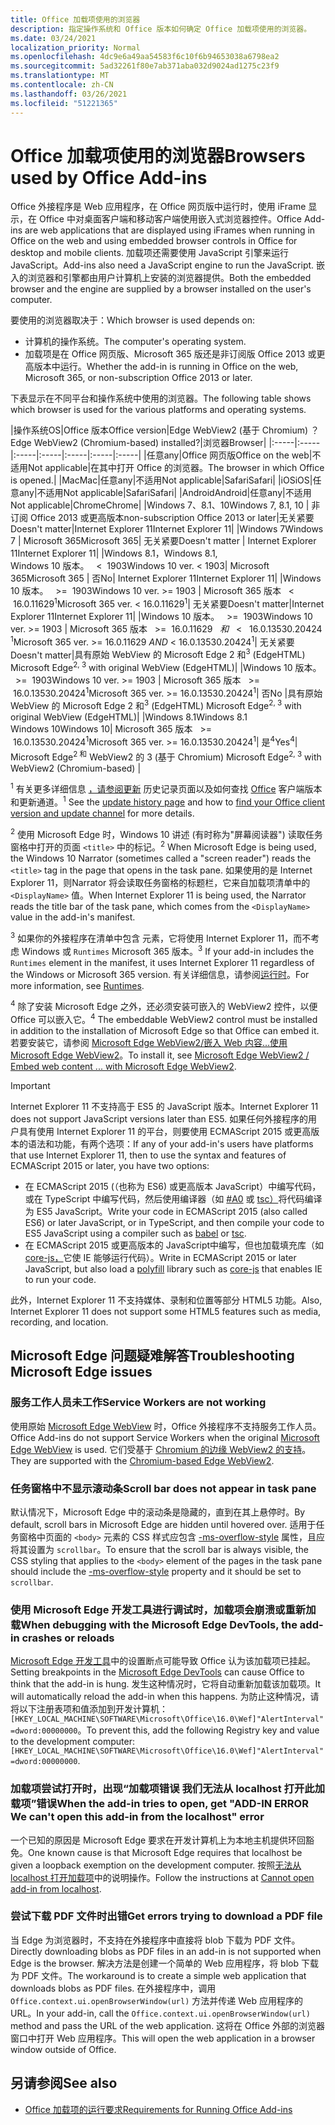 ```yaml
---
title: Office 加载项使用的浏览器
description: 指定操作系统和 Office 版本如何确定 Office 加载项使用的浏览器。
ms.date: 03/24/2021
localization_priority: Normal
ms.openlocfilehash: 4dc9e6a49aa54583f6c10f6b94653038a6798ea2
ms.sourcegitcommit: 5ad32261f80e7ab371aba032d9024ad1275c23f9
ms.translationtype: MT
ms.contentlocale: zh-CN
ms.lasthandoff: 03/26/2021
ms.locfileid: "51221365"
---
```

# <a name="browsers-used-by-office-add-ins"></a><span data-ttu-id="53ae3-103">Office 加载项使用的浏览器</span><span class="sxs-lookup"><span data-stu-id="53ae3-103">Browsers used by Office Add-ins</span></span>

<span data-ttu-id="53ae3-104">Office 外接程序是 Web 应用程序，在 Office 网页版中运行时，使用 iFrame 显示，在 Office 中对桌面客户端和移动客户端使用嵌入式浏览器控件。</span><span class="sxs-lookup"><span data-stu-id="53ae3-104">Office Add-ins are web applications that are displayed using iFrames when running in Office on the web and using embedded browser controls in Office for desktop and mobile clients.</span></span> <span data-ttu-id="53ae3-105">加载项还需要使用 JavaScript 引擎来运行 JavaScript。</span><span class="sxs-lookup"><span data-stu-id="53ae3-105">Add-ins also need a JavaScript engine to run the JavaScript.</span></span> <span data-ttu-id="53ae3-106">嵌入的浏览器和引擎都由用户计算机上安装的浏览器提供。</span><span class="sxs-lookup"><span data-stu-id="53ae3-106">Both the embedded browser and the engine are supplied by a browser installed on the user's computer.</span></span>

<span data-ttu-id="53ae3-107">要使用的浏览器取决于：</span><span class="sxs-lookup"><span data-stu-id="53ae3-107">Which browser is used depends on:</span></span>

- <span data-ttu-id="53ae3-108">计算机的操作系统。</span><span class="sxs-lookup"><span data-stu-id="53ae3-108">The computer's operating system.</span></span>
- <span data-ttu-id="53ae3-109">加载项是在 Office 网页版、Microsoft 365 版还是非订阅版 Office 2013 或更高版本中运行。</span><span class="sxs-lookup"><span data-stu-id="53ae3-109">Whether the add-in is running in Office on the web, Microsoft 365, or non-subscription Office 2013 or later.</span></span>

<span data-ttu-id="53ae3-110">下表显示在不同平台和操作系统中使用的浏览器。</span><span class="sxs-lookup"><span data-stu-id="53ae3-110">The following table shows which browser is used for the various platforms and operating systems.</span></span>

|<span data-ttu-id="53ae3-111">操作系统</span><span class="sxs-lookup"><span data-stu-id="53ae3-111">OS</span></span>|<span data-ttu-id="53ae3-112">Office 版本</span><span class="sxs-lookup"><span data-stu-id="53ae3-112">Office version</span></span>|<span data-ttu-id="53ae3-113">Edge WebView2 (基于 Chromium) ？</span><span class="sxs-lookup"><span data-stu-id="53ae3-113">Edge WebView2 (Chromium-based) installed?</span></span>|<span data-ttu-id="53ae3-114">浏览器</span><span class="sxs-lookup"><span data-stu-id="53ae3-114">Browser</span></span>|
|:-----|:-----|:-----|:-----|:-----|:-----|:-----|
|<span data-ttu-id="53ae3-115">任意</span><span class="sxs-lookup"><span data-stu-id="53ae3-115">any</span></span>|<span data-ttu-id="53ae3-116">Office 网页版</span><span class="sxs-lookup"><span data-stu-id="53ae3-116">Office on the web</span></span>|<span data-ttu-id="53ae3-117">不适用</span><span class="sxs-lookup"><span data-stu-id="53ae3-117">Not applicable</span></span>|<span data-ttu-id="53ae3-118">在其中打开 Office 的浏览器。</span><span class="sxs-lookup"><span data-stu-id="53ae3-118">The browser in which Office is opened.</span></span>|
|<span data-ttu-id="53ae3-119">Mac</span><span class="sxs-lookup"><span data-stu-id="53ae3-119">Mac</span></span>|<span data-ttu-id="53ae3-120">任意</span><span class="sxs-lookup"><span data-stu-id="53ae3-120">any</span></span>|<span data-ttu-id="53ae3-121">不适用</span><span class="sxs-lookup"><span data-stu-id="53ae3-121">Not applicable</span></span>|<span data-ttu-id="53ae3-122">Safari</span><span class="sxs-lookup"><span data-stu-id="53ae3-122">Safari</span></span>|
|<span data-ttu-id="53ae3-123">iOS</span><span class="sxs-lookup"><span data-stu-id="53ae3-123">iOS</span></span>|<span data-ttu-id="53ae3-124">任意</span><span class="sxs-lookup"><span data-stu-id="53ae3-124">any</span></span>|<span data-ttu-id="53ae3-125">不适用</span><span class="sxs-lookup"><span data-stu-id="53ae3-125">Not applicable</span></span>|<span data-ttu-id="53ae3-126">Safari</span><span class="sxs-lookup"><span data-stu-id="53ae3-126">Safari</span></span>|
|<span data-ttu-id="53ae3-127">Android</span><span class="sxs-lookup"><span data-stu-id="53ae3-127">Android</span></span>|<span data-ttu-id="53ae3-128">任意</span><span class="sxs-lookup"><span data-stu-id="53ae3-128">any</span></span>|<span data-ttu-id="53ae3-129">不适用</span><span class="sxs-lookup"><span data-stu-id="53ae3-129">Not applicable</span></span>|<span data-ttu-id="53ae3-130">Chrome</span><span class="sxs-lookup"><span data-stu-id="53ae3-130">Chrome</span></span>|
|<span data-ttu-id="53ae3-131">Windows 7、8.1、10</span><span class="sxs-lookup"><span data-stu-id="53ae3-131">Windows 7, 8.1, 10</span></span> | <span data-ttu-id="53ae3-132">非订阅 Office 2013 或更高版本</span><span class="sxs-lookup"><span data-stu-id="53ae3-132">non-subscription Office 2013 or later</span></span>|<span data-ttu-id="53ae3-133">无关紧要</span><span class="sxs-lookup"><span data-stu-id="53ae3-133">Doesn't matter</span></span>|<span data-ttu-id="53ae3-134">Internet Explorer 11</span><span class="sxs-lookup"><span data-stu-id="53ae3-134">Internet Explorer 11</span></span>|
|<span data-ttu-id="53ae3-135">Windows 7</span><span class="sxs-lookup"><span data-stu-id="53ae3-135">Windows 7</span></span> | <span data-ttu-id="53ae3-136">Microsoft 365</span><span class="sxs-lookup"><span data-stu-id="53ae3-136">Microsoft 365</span></span>| <span data-ttu-id="53ae3-137">无关紧要</span><span class="sxs-lookup"><span data-stu-id="53ae3-137">Doesn't matter</span></span> | <span data-ttu-id="53ae3-138">Internet Explorer 11</span><span class="sxs-lookup"><span data-stu-id="53ae3-138">Internet Explorer 11</span></span>|
|<span data-ttu-id="53ae3-139">Windows 8.1，</span><span class="sxs-lookup"><span data-stu-id="53ae3-139">Windows 8.1,</span></span><br><span data-ttu-id="53ae3-140">Windows 10 版本。 &nbsp; < &nbsp;1903</span><span class="sxs-lookup"><span data-stu-id="53ae3-140">Windows 10 ver.&nbsp;<&nbsp;1903</span></span>| <span data-ttu-id="53ae3-141">Microsoft 365</span><span class="sxs-lookup"><span data-stu-id="53ae3-141">Microsoft 365</span></span> | <span data-ttu-id="53ae3-142">否</span><span class="sxs-lookup"><span data-stu-id="53ae3-142">No</span></span>| <span data-ttu-id="53ae3-143">Internet Explorer 11</span><span class="sxs-lookup"><span data-stu-id="53ae3-143">Internet Explorer 11</span></span>|
|<span data-ttu-id="53ae3-144">Windows 10 版本。 &nbsp; >= &nbsp;1903</span><span class="sxs-lookup"><span data-stu-id="53ae3-144">Windows 10 ver.&nbsp;>=&nbsp;1903</span></span> | <span data-ttu-id="53ae3-145">Microsoft 365 版本 &nbsp; < &nbsp;16.0.11629<sup>1</sup></span><span class="sxs-lookup"><span data-stu-id="53ae3-145">Microsoft 365 ver.&nbsp;<&nbsp;16.0.11629<sup>1</sup></span></span>| <span data-ttu-id="53ae3-146">无关紧要</span><span class="sxs-lookup"><span data-stu-id="53ae3-146">Doesn't matter</span></span>|<span data-ttu-id="53ae3-147">Internet Explorer 11</span><span class="sxs-lookup"><span data-stu-id="53ae3-147">Internet Explorer 11</span></span>|
|<span data-ttu-id="53ae3-148">Windows 10 版本。 &nbsp; >= &nbsp;1903</span><span class="sxs-lookup"><span data-stu-id="53ae3-148">Windows 10 ver.&nbsp;>=&nbsp;1903</span></span> | <span data-ttu-id="53ae3-149">Microsoft 365 版本 &nbsp; >= &nbsp;16.0.11629 &nbsp; _和_ &nbsp; < &nbsp; 16.0.13530.20424 <sup>1</sup></span><span class="sxs-lookup"><span data-stu-id="53ae3-149">Microsoft 365 ver.&nbsp;>=&nbsp;16.0.11629&nbsp;_AND_&nbsp;<&nbsp;16.0.13530.20424<sup>1</sup></span></span>| <span data-ttu-id="53ae3-150">无关紧要</span><span class="sxs-lookup"><span data-stu-id="53ae3-150">Doesn't matter</span></span>|<span data-ttu-id="53ae3-151">具有原始 WebView 的 Microsoft Edge 2 和<sup>3</sup> (EdgeHTML) </span><span class="sxs-lookup"><span data-stu-id="53ae3-151">Microsoft Edge<sup>2, 3</sup> with original WebView (EdgeHTML)</span></span>|
|<span data-ttu-id="53ae3-152">Windows 10 版本。 &nbsp; >= &nbsp;1903</span><span class="sxs-lookup"><span data-stu-id="53ae3-152">Windows 10 ver.&nbsp;>=&nbsp;1903</span></span> | <span data-ttu-id="53ae3-153">Microsoft 365 版本 &nbsp; >= &nbsp;16.0.13530.20424<sup>1</sup></span><span class="sxs-lookup"><span data-stu-id="53ae3-153">Microsoft 365 ver.&nbsp;>=&nbsp;16.0.13530.20424<sup>1</sup></span></span>| <span data-ttu-id="53ae3-154">否</span><span class="sxs-lookup"><span data-stu-id="53ae3-154">No</span></span> |<span data-ttu-id="53ae3-155">具有原始 WebView 的 Microsoft Edge 2 和<sup>3</sup> (EdgeHTML) </span><span class="sxs-lookup"><span data-stu-id="53ae3-155">Microsoft Edge<sup>2, 3</sup> with original WebView (EdgeHTML)</span></span>|
|<span data-ttu-id="53ae3-156">Windows 8.1</span><span class="sxs-lookup"><span data-stu-id="53ae3-156">Windows 8.1</span></span><br><span data-ttu-id="53ae3-157">Windows 10</span><span class="sxs-lookup"><span data-stu-id="53ae3-157">Windows 10</span></span>| <span data-ttu-id="53ae3-158">Microsoft 365 版本 &nbsp; >= &nbsp;16.0.13530.20424<sup>1</sup></span><span class="sxs-lookup"><span data-stu-id="53ae3-158">Microsoft 365 ver.&nbsp;>=&nbsp;16.0.13530.20424<sup>1</sup></span></span>| <span data-ttu-id="53ae3-159">是<sup>4</sup></span><span class="sxs-lookup"><span data-stu-id="53ae3-159">Yes<sup>4</sup></span></span>|  <span data-ttu-id="53ae3-160">Microsoft Edge<sup>2 和</sup> WebView2 的 3 (基于 Chromium) </span><span class="sxs-lookup"><span data-stu-id="53ae3-160">Microsoft Edge<sup>2, 3</sup> with WebView2 (Chromium-based)</span></span> |

<span data-ttu-id="53ae3-161"><sup>1</sup> 有关更多详细信息 [，请参阅更新](/officeupdates/update-history-office365-proplus-by-date) 历史记录页面以及如何查找 [Office](https://support.office.com/article/What-version-of-Office-am-I-using-932788b8-a3ce-44bf-bb09-e334518b8b19) 客户端版本和更新通道。</span><span class="sxs-lookup"><span data-stu-id="53ae3-161"><sup>1</sup> See the [update history page](/officeupdates/update-history-office365-proplus-by-date) and how to [find your Office client version and update channel](https://support.office.com/article/What-version-of-Office-am-I-using-932788b8-a3ce-44bf-bb09-e334518b8b19) for more details.</span></span>

<span data-ttu-id="53ae3-162"><sup>2</sup> 使用 Microsoft Edge 时，Windows 10 讲述 (有时称为"屏幕阅读器") 读取任务窗格中打开的页面 `<title>` 中的标记。</span><span class="sxs-lookup"><span data-stu-id="53ae3-162"><sup>2</sup> When Microsoft Edge is being used, the Windows 10 Narrator (sometimes called a "screen reader") reads the `<title>` tag in the page that opens in the task pane.</span></span> <span data-ttu-id="53ae3-163">如果使用的是 Internet Explorer 11，则Narrator 将会读取任务窗格的标题栏，它来自加载项清单中的 `<DisplayName>` 值。</span><span class="sxs-lookup"><span data-stu-id="53ae3-163">When Internet Explorer 11 is being used, the Narrator reads the title bar of the task pane, which comes from the `<DisplayName>` value in the add-in's manifest.</span></span>

<span data-ttu-id="53ae3-164"><sup>3</sup> 如果你的外接程序在清单中包含 元素，它将使用 Internet Explorer 11，而不考虑 Windows 或 `Runtimes` Microsoft 365 版本。</span><span class="sxs-lookup"><span data-stu-id="53ae3-164"><sup>3</sup> If your add-in includes the `Runtimes` element in the manifest, it uses Internet Explorer 11 regardless of the Windows or Microsoft 365 version.</span></span> <span data-ttu-id="53ae3-165">有关详细信息，请参阅[运行时](../reference/manifest/runtimes.md)。</span><span class="sxs-lookup"><span data-stu-id="53ae3-165">For more information, see [Runtimes](../reference/manifest/runtimes.md).</span></span>

<span data-ttu-id="53ae3-166"><sup>4</sup> 除了安装 Microsoft Edge 之外，还必须安装可嵌入的 WebView2 控件，以便 Office 可以嵌入它。</span><span class="sxs-lookup"><span data-stu-id="53ae3-166"><sup>4</sup> The embeddable WebView2 control must be installed in addition to the installation of Microsoft Edge so that Office can embed it.</span></span> <span data-ttu-id="53ae3-167">若要安装它，请参阅 [Microsoft Edge WebView2/嵌入 Web 内容...使用 Microsoft Edge WebView2](https://developer.microsoft.com/microsoft-edge/webview2/)。</span><span class="sxs-lookup"><span data-stu-id="53ae3-167">To install it, see [Microsoft Edge WebView2 / Embed web content ... with Microsoft Edge WebView2](https://developer.microsoft.com/microsoft-edge/webview2/).</span></span>




> [!IMPORTANT]
> <span data-ttu-id="53ae3-168">Internet Explorer 11 不支持高于 ES5 的 JavaScript 版本。</span><span class="sxs-lookup"><span data-stu-id="53ae3-168">Internet Explorer 11 does not support JavaScript versions later than ES5.</span></span> <span data-ttu-id="53ae3-169">如果任何外接程序的用户具有使用 Internet Explorer 11 的平台，则要使用 ECMAScript 2015 或更高版本的语法和功能，有两个选项：</span><span class="sxs-lookup"><span data-stu-id="53ae3-169">If any of your add-in's users have platforms that use Internet Explorer 11, then to use the syntax and features of ECMAScript 2015 or later, you have two options:</span></span>
>
> - <span data-ttu-id="53ae3-170">在 ECMAScript 2015 (（也称为 ES6) 或更高版本 JavaScript）中编写代码，或在 TypeScript 中编写代码，然后使用编译器（如 [#A0](https://babeljs.io/) 或 [tsc）](https://www.typescriptlang.org/index.html)将代码编译为 ES5 JavaScript。</span><span class="sxs-lookup"><span data-stu-id="53ae3-170">Write your code in ECMAScript 2015 (also called ES6) or later JavaScript, or in TypeScript, and then compile your code to ES5 JavaScript using a compiler such as [babel](https://babeljs.io/) or [tsc](https://www.typescriptlang.org/index.html).</span></span>
> - <span data-ttu-id="53ae3-171">在 ECMAScript 2015 或更高版本的 JavaScript[](https://wikipedia.org/wiki/Polyfill_(programming))中编写，但也加载填充库（如[core-js，](https://github.com/zloirock/core-js)它使 IE 能够运行代码）。</span><span class="sxs-lookup"><span data-stu-id="53ae3-171">Write in ECMAScript 2015 or later JavaScript, but also load a [polyfill](https://wikipedia.org/wiki/Polyfill_(programming)) library such as [core-js](https://github.com/zloirock/core-js) that enables IE to run your code.</span></span>
>
> <span data-ttu-id="53ae3-172">此外，Internet Explorer 11 不支持媒体、录制和位置等部分 HTML5 功能。</span><span class="sxs-lookup"><span data-stu-id="53ae3-172">Also, Internet Explorer 11 does not support some HTML5 features such as media, recording, and location.</span></span>

## <a name="troubleshooting-microsoft-edge-issues"></a><span data-ttu-id="53ae3-173">Microsoft Edge 问题疑难解答</span><span class="sxs-lookup"><span data-stu-id="53ae3-173">Troubleshooting Microsoft Edge issues</span></span>

### <a name="service-workers-are-not-working"></a><span data-ttu-id="53ae3-174">服务工作人员未工作</span><span class="sxs-lookup"><span data-stu-id="53ae3-174">Service Workers are not working</span></span>

<span data-ttu-id="53ae3-175">使用原始 [Microsoft Edge WebView](/microsoft-edge/hosting/webview) 时，Office 外接程序不支持服务工作人员。</span><span class="sxs-lookup"><span data-stu-id="53ae3-175">Office Add-ins do not support Service Workers when the original [Microsoft Edge WebView](/microsoft-edge/hosting/webview) is used.</span></span> <span data-ttu-id="53ae3-176">它们受基于 [Chromium 的边缘 WebView2 的支持](/microsoft-edge/hosting/webview2)。</span><span class="sxs-lookup"><span data-stu-id="53ae3-176">They are supported with the [Chromium-based Edge WebView2](/microsoft-edge/hosting/webview2).</span></span>

### <a name="scroll-bar-does-not-appear-in-task-pane"></a><span data-ttu-id="53ae3-177">任务窗格中不显示滚动条</span><span class="sxs-lookup"><span data-stu-id="53ae3-177">Scroll bar does not appear in task pane</span></span>

<span data-ttu-id="53ae3-178">默认情况下，Microsoft Edge 中的滚动条是隐藏的，直到在其上悬停时。</span><span class="sxs-lookup"><span data-stu-id="53ae3-178">By default, scroll bars in Microsoft Edge are hidden until hovered over.</span></span> <span data-ttu-id="53ae3-179">适用于任务窗格中页面的 `<body>` 元素的 CSS 样式应包含 [-ms-overflow-style](https://developer.mozilla.org/docs/Archive/Web/CSS/-ms-overflow-style) 属性，且应将其设置为 `scrollbar`。</span><span class="sxs-lookup"><span data-stu-id="53ae3-179">To ensure that the scroll bar is always visible, the CSS styling that applies to the `<body>` element of the pages in the task pane should include the [-ms-overflow-style](https://developer.mozilla.org/docs/Archive/Web/CSS/-ms-overflow-style) property and it should be set to `scrollbar`.</span></span>

### <a name="when-debugging-with-the-microsoft-edge-devtools-the-add-in-crashes-or-reloads"></a><span data-ttu-id="53ae3-180">使用 Microsoft Edge 开发工具进行调试时，加载项会崩溃或重新加载</span><span class="sxs-lookup"><span data-stu-id="53ae3-180">When debugging with the Microsoft Edge DevTools, the add-in crashes or reloads</span></span>

<span data-ttu-id="53ae3-181">[Microsoft Edge 开发工具](https://www.microsoft.com/p/microsoft-edge-devtools-preview/9mzbfrmz0mnj?rtc=1&activetab=pivot%3Aoverviewtab)中的设置断点可能导致 Office 认为该加载项已挂起。</span><span class="sxs-lookup"><span data-stu-id="53ae3-181">Setting breakpoints in the [Microsoft Edge DevTools](https://www.microsoft.com/p/microsoft-edge-devtools-preview/9mzbfrmz0mnj?rtc=1&activetab=pivot%3Aoverviewtab) can cause Office to think that the add-in is hung.</span></span> <span data-ttu-id="53ae3-182">发生这种情况时，它将自动重新加载该加载项。</span><span class="sxs-lookup"><span data-stu-id="53ae3-182">It will automatically reload the add-in when this happens.</span></span> <span data-ttu-id="53ae3-183">为防止这种情况，请将以下注册表项和值添加到开发计算机：`[HKEY_LOCAL_MACHINE\SOFTWARE\Microsoft\Office\16.0\Wef]"AlertInterval"=dword:00000000`。</span><span class="sxs-lookup"><span data-stu-id="53ae3-183">To prevent this, add the following Registry key and value to the development computer: `[HKEY_LOCAL_MACHINE\SOFTWARE\Microsoft\Office\16.0\Wef]"AlertInterval"=dword:00000000`.</span></span>

### <a name="when-the-add-in-tries-to-open-get-add-in-error-we-cant-open-this-add-in-from-the-localhost-error"></a><span data-ttu-id="53ae3-184">加载项尝试打开时，出现“加载项错误 我们无法从 localhost 打开此加载项”错误</span><span class="sxs-lookup"><span data-stu-id="53ae3-184">When the add-in tries to open, get "ADD-IN ERROR We can't open this add-in from the localhost" error</span></span>

<span data-ttu-id="53ae3-185">一个已知的原因是 Microsoft Edge 要求在开发计算机上为本地主机提供环回豁免。</span><span class="sxs-lookup"><span data-stu-id="53ae3-185">One known cause is that Microsoft Edge requires that localhost be given a loopback exemption on the development computer.</span></span> <span data-ttu-id="53ae3-186">按照[无法从 localhost 打开加载项](/office/troubleshoot/error-messages/cannot-open-add-in-from-localhost)中的说明操作。</span><span class="sxs-lookup"><span data-stu-id="53ae3-186">Follow the instructions at [Cannot open add-in from localhost](/office/troubleshoot/error-messages/cannot-open-add-in-from-localhost).</span></span>

### <a name="get-errors-trying-to-download-a-pdf-file"></a><span data-ttu-id="53ae3-187">尝试下载 PDF 文件时出错</span><span class="sxs-lookup"><span data-stu-id="53ae3-187">Get errors trying to download a PDF file</span></span>

<span data-ttu-id="53ae3-188">当 Edge 为浏览器时，不支持在外接程序中直接将 blob 下载为 PDF 文件。</span><span class="sxs-lookup"><span data-stu-id="53ae3-188">Directly downloading blobs as PDF files in an add-in is not supported when Edge is the browser.</span></span> <span data-ttu-id="53ae3-189">解决方法是创建一个简单的 Web 应用程序，将 blob 下载为 PDF 文件。</span><span class="sxs-lookup"><span data-stu-id="53ae3-189">The workaround is to create a simple web application that downloads blobs as PDF files.</span></span> <span data-ttu-id="53ae3-190">在外接程序中，调用 `Office.context.ui.openBrowserWindow(url)` 方法并传递 Web 应用程序的 URL。</span><span class="sxs-lookup"><span data-stu-id="53ae3-190">In your add-in, call the `Office.context.ui.openBrowserWindow(url)` method and pass the URL of the web application.</span></span> <span data-ttu-id="53ae3-191">这将在 Office 外部的浏览器窗口中打开 Web 应用程序。</span><span class="sxs-lookup"><span data-stu-id="53ae3-191">This will open the web application in a browser window outside of Office.</span></span>

## <a name="see-also"></a><span data-ttu-id="53ae3-192">另请参阅</span><span class="sxs-lookup"><span data-stu-id="53ae3-192">See also</span></span>

- [<span data-ttu-id="53ae3-193">Office 加载项的运行要求</span><span class="sxs-lookup"><span data-stu-id="53ae3-193">Requirements for Running Office Add-ins</span></span>](requirements-for-running-office-add-ins.md)
